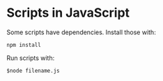 # Scripts in JavaScript
Some scripts have dependencies. Install those with:
```
npm install
```
Run scripts with:

```
$node filename.js
```

